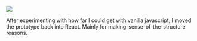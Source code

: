 ![](https://db-feed.s3.amazonaws.com/legacy/Screen_Shot_2018_09_27_at_5_37_59_PM-1538084344015.png)

After experimenting with how far I could get with vanilla javascript, I moved the prototype back into React. Mainly for making-sense-of-the-structure reasons.

